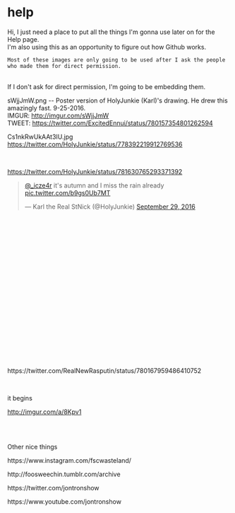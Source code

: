 # help

  Hi, I just need a place to put all the things I'm gonna use later on for the Help page. <br />
  I'm also using this as an opportunity to figure out how Github works.
  
    Most of these images are only going to be used after I ask the people who made them for direct permission.
<br />
  If I don't ask for direct permission, I'm going to be embedding them.
  
  sWjjJmW.png -- Poster version of HolyJunkie (Karl)'s drawing.  He drew this amazingly fast.  9-25-2016. <br />
  IMGUR: http://imgur.com/sWjjJmW   <br />
TWEET: https://twitter.com/ExcitedEnnui/status/780157354801262594

<p />

Cs1nkRwUkAAt3IU.jpg
https://twitter.com/HolyJunkie/status/778392219912769536

<p />
<br />

https://twitter.com/HolyJunkie/status/781630765293371392

<p />
<blockquote class="twitter-tweet" data-lang="en"><p lang="en" dir="ltr"><a href="https://twitter.com/_icze4r">@_icze4r</a> it&#39;s autumn and I miss the rain already <a href="https://t.co/b9gs0Ub7MT">pic.twitter.com/b9gs0Ub7MT</a></p>&mdash; Karl the Real StNick (@HolyJunkie) <a href="https://twitter.com/HolyJunkie/status/781630765293371392">September 29, 2016</a></blockquote>
<script async src="//platform.twitter.com/widgets.js" charset="utf-8"></script>




<p />
<br /><br /><br /><br /><br /><br /><br /><br /><br /><br /><br /><br /><br /><br /><br /><br /><br /><br /><br /><br />
https://twitter.com/RealNewRasputin/status/780167959486410752



<p />
<br />

it begins <p />
http://imgur.com/a/8Kpv1


<p />
<br />
<br />

Other nice things

<p />
https://www.instagram.com/fscwasteland/
<p />
http://foosweechin.tumblr.com/archive
<p />
https://twitter.com/jontronshow
<p />
https://www.youtube.com/jontronshow
